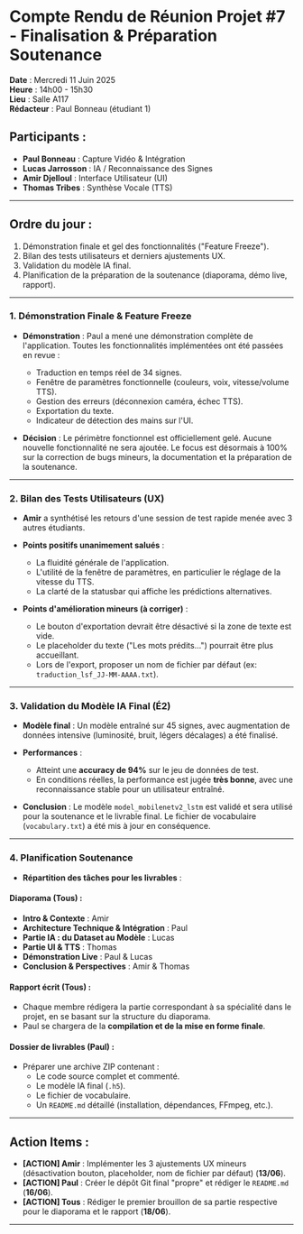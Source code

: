 # Compte Rendu de Réunion Projet #7 - Finalisation & Préparation Soutenance

**Date** : Mercredi 11 Juin 2025  
**Heure** : 14h00 - 15h30  
**Lieu** : Salle A117  
**Rédacteur** : Paul Bonneau (étudiant 1)

## Participants :
- **Paul Bonneau** : Capture Vidéo & Intégration
- **Lucas Jarrosson** : IA / Reconnaissance des Signes
- **Amir Djelloul** : Interface Utilisateur (UI)
- **Thomas Tribes** : Synthèse Vocale (TTS)

---

## Ordre du jour :
1. Démonstration finale et gel des fonctionnalités ("Feature Freeze").
2. Bilan des tests utilisateurs et derniers ajustements UX.
3. Validation du modèle IA final.
4. Planification de la préparation de la soutenance (diaporama, démo live, rapport).

---

### 1. Démonstration Finale & Feature Freeze

- **Démonstration** : Paul a mené une démonstration complète de l'application. Toutes les fonctionnalités implémentées ont été passées en revue :
    - Traduction en temps réel de 34 signes.
    - Fenêtre de paramètres fonctionnelle (couleurs, voix, vitesse/volume TTS).
    - Gestion des erreurs (déconnexion caméra, échec TTS).
    - Exportation du texte.
    - Indicateur de détection des mains sur l'UI.

- **Décision** : Le périmètre fonctionnel est officiellement gelé. Aucune nouvelle fonctionnalité ne sera ajoutée. Le focus est désormais à 100% sur la correction de bugs mineurs, la documentation et la préparation de la soutenance.

---

### 2. Bilan des Tests Utilisateurs (UX)

- **Amir** a synthétisé les retours d'une session de test rapide menée avec 3 autres étudiants.

- **Points positifs unanimement salués** :
    - La fluidité générale de l'application.
    - L'utilité de la fenêtre de paramètres, en particulier le réglage de la vitesse du TTS.
    - La clarté de la statusbar qui affiche les prédictions alternatives.

- **Points d'amélioration mineurs (à corriger)** :
    - Le bouton d'exportation devrait être désactivé si la zone de texte est vide.
    - Le placeholder du texte ("Les mots prédits...") pourrait être plus accueillant.
    - Lors de l'export, proposer un nom de fichier par défaut (ex: `traduction_lsf_JJ-MM-AAAA.txt`).

---

### 3. Validation du Modèle IA Final (É2)

- **Modèle final** : Un modèle entraîné sur 45 signes, avec augmentation de données intensive (luminosité, bruit, légers décalages) a été finalisé.

- **Performances** :
    - Atteint une **accuracy de 94%** sur le jeu de données de test.
    - En conditions réelles, la performance est jugée **très bonne**, avec une reconnaissance stable pour un utilisateur entraîné.

- **Conclusion** : Le modèle `model_mobilenetv2_lstm` est validé et sera utilisé pour la soutenance et le livrable final. Le fichier de vocabulaire (`vocabulary.txt`) a été mis à jour en conséquence.

---

### 4. Planification Soutenance

- **Répartition des tâches pour les livrables** :

#### Diaporama (Tous) :
- **Intro & Contexte** : Amir
- **Architecture Technique & Intégration** : Paul
- **Partie IA : du Dataset au Modèle** : Lucas
- **Partie UI & TTS** : Thomas
- **Démonstration Live** : Paul & Lucas
- **Conclusion & Perspectives** : Amir & Thomas

#### Rapport écrit (Tous) :
- Chaque membre rédigera la partie correspondant à sa spécialité dans le projet, en se basant sur la structure du diaporama.
- Paul se chargera de la **compilation et de la mise en forme finale**.

#### Dossier de livrables (Paul) :
- Préparer une archive ZIP contenant :
    - Le code source complet et commenté.
    - Le modèle IA final (`.h5`).
    - Le fichier de vocabulaire.
    - Un `README.md` détaillé (installation, dépendances, FFmpeg, etc.).

---

## Action Items :
- **[ACTION] Amir** : Implémenter les 3 ajustements UX mineurs (désactivation bouton, placeholder, nom de fichier par défaut) (**13/06**).
- **[ACTION] Paul** : Créer le dépôt Git final "propre" et rédiger le `README.md` (**16/06**).
- **[ACTION] Tous** : Rédiger le premier brouillon de sa partie respective pour le diaporama et le rapport (**18/06**).

---

